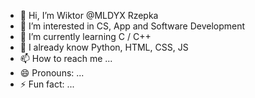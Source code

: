 - 👋 Hi, I’m Wiktor @MLDYX Rzepka
- 👀 I’m interested in CS, App and Software Development
- 🌱 I’m currently learning C / C++ 
- 💞️ I already know Python, HTML, CSS, JS
- 📫 How to reach me ...
- 😄 Pronouns: ...
- ⚡ Fun fact: ...

<!---
MLDYX/MLDYX is a ✨ special ✨ repository because its `README.md` (this file) appears on your GitHub profile.
You can click the Preview link to take a look at your changes.
--->
